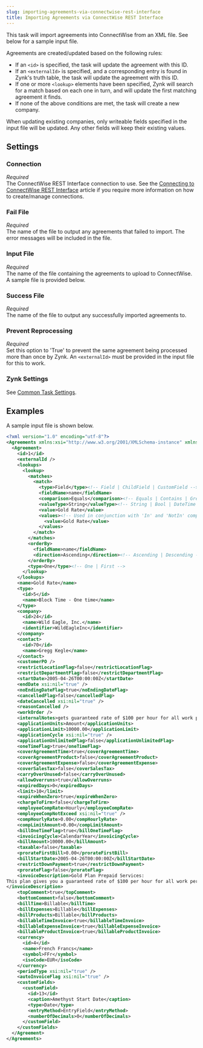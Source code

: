 ```yaml
---
slug: importing-agreements-via-connectwise-rest-interface
title: Importing Agreements via ConnectWise REST Interface
---
```

This task will import agreements into ConnectWise from an XML file. See below for a sample input file. 

Agreements are created/updated based on the following rules:
* If an `<id>` is specified, the task will update the agreement with this ID.
* If an `<externalId>` is specified, and a corresponding entry is found in Zynk's truth table, the task will update the agreement with this ID.
* If one or more `<lookup>` elements have been specified, Zynk will search for a match based on each one in turn, and will update the first matching agreement it finds.
* If none of the above conditions are met, the task will create a new company.

When updating existing companies, only writeable fields specified in the input file will be updated. Any other fields will keep their existing values.

## Settings
### Connection
_Required_  
The ConnectWise REST Interface connection to use. See the [Connecting to ConnectWise REST Interface](connecting-to-connectwise-rest-interface) article if you require more information on how to create/manage connections.

### Fail File
_Required_  
The name of the file to output any agreements that failed to import. The error messages will be included in the file.

### Input File
_Required_  
The name of the file containing the agreements to upload to ConnectWise. A sample file is provided below.

### Success File
_Required_  
The name of the file to output any successfully imported agreements to.

### Prevent Reprocessing
_Required_  
Set this option to 'True' to prevent the same agreement being processed more than once by Zynk. An `<externalId>` must be provided in the input file for this to work.

### Zynk Settings
See [Common Task Settings](common-task-settings).

## Examples
A sample input file is shown below.
```xml
<?xml version="1.0" encoding="utf-8"?>
<Agreements xmlns:xsi="http://www.w3.org/2001/XMLSchema-instance" xmlns:xsd="http://www.w3.org/2001/XMLSchema">
  <Agreement>
    <id>1</id>
    <externalId />
    <lookups>
      <lookup>
        <matches>
          <match>
            <type>Field</type><!-- Field | ChildField | CustomField -->
            <fieldName>name</fieldName>
            <comparison>Equals</comparison><!-- Equals | Contains | GreaterThan | GreaterThanOrEqual | In | Like | LessThan | LessThanOrEqual | NotEqual | NotContains | NotIn | NotLike | IsNull -->
            <valueType>String</valueType><!-- String | Bool | DateTime | Numeric -->
            <value>Gold Rate</value>
            <values><!-- Used in conjunction with 'In' and 'NotIn' comparisons only -->
              <value>Gold Rate</value>
            </values>
          </match>
        </matches>
        <orderBy>
          <fieldName>name</fieldName>
          <direction>Ascending</direction><!-- Ascending | Descending -->
        </orderBy>
        <type>One</type><!-- One | First -->
      </lookup>
    </lookups>
    <name>Gold Rate</name>
    <type>
      <id>5</id>
      <name>Block Time - One time</name>
    </type>
    <company>
      <id>24</id>
      <name>Wild Eagle, Inc.</name>
      <identifier>WildEagleInc</identifier>
    </company>
    <contact>
      <id>70</id>
      <name>Gregg Kegle</name>
    </contact>
    <customerPO />
    <restrictLocationFlag>false</restrictLocationFlag>
    <restrictDepartmentFlag>false</restrictDepartmentFlag>
    <startDate>2005-04-26T00:00:00Z</startDate>
    <endDate xsi:nil="true" />
    <noEndingDateFlag>true</noEndingDateFlag>
    <cancelledFlag>false</cancelledFlag>
    <dateCancelled xsi:nil="true" />
    <reasonCancelled />
    <workOrder />
    <internalNotes>gets guaranteed rate of $100 per hour for all work performed under this agreement.  See custom rates on the Work Role and Work Type tabs.  This agreement only covers time.  Expenses and products will be billed seperately.</internalNotes>
    <applicationUnits>Amount</applicationUnits>
    <applicationLimit>10000.00</applicationLimit>
    <applicationCycle xsi:nil="true" />
    <applicationUnlimitedFlag>false</applicationUnlimitedFlag>
    <oneTimeFlag>true</oneTimeFlag>
    <coverAgreementTime>true</coverAgreementTime>
    <coverAgreementProduct>false</coverAgreementProduct>
    <coverAgreementExpense>false</coverAgreementExpense>
    <coverSalesTax>false</coverSalesTax>
    <carryOverUnused>false</carryOverUnused>
    <allowOverruns>true</allowOverruns>
    <expiredDays>0</expiredDays>
    <limit>10</limit>
    <expireWhenZero>true</expireWhenZero>
    <chargeToFirm>false</chargeToFirm>
    <employeeCompRate>Hourly</employeeCompRate>
    <employeeCompNotExceed xsi:nil="true" />
    <compHourlyRate>0.00</compHourlyRate>
    <compLimitAmount>0.00</compLimitAmount>
    <billOneTimeFlag>true</billOneTimeFlag>
    <invoicingCycle>CalendarYear</invoicingCycle>
    <billAmount>10000.00</billAmount>
    <taxable>false</taxable>
    <prorateFirstBill>0.00</prorateFirstBill>
    <billStartDate>2005-04-26T00:00:00Z</billStartDate>
    <restrictDownPayment>true</restrictDownPayment>
    <prorateFlag>false</prorateFlag>
    <invoiceDescription>Gold Plan Prepaid Services:
This plan gives you a guaranteed rate of $100 per hour for all work performed against this agreement.
</invoiceDescription>
    <topComment>true</topComment>
    <bottomComment>false</bottomComment>
    <billTime>Billable</billTime>
    <billExpenses>Billable</billExpenses>
    <billProducts>Billable</billProducts>
    <billableTimeInvoice>true</billableTimeInvoice>
    <billableExpenseInvoice>true</billableExpenseInvoice>
    <billableProductInvoice>true</billableProductInvoice>
    <currency>
      <id>4</id>
      <name>French Francs</name>
      <symbol>FFr</symbol>
      <isoCode>EUR</isoCode>
    </currency>
    <periodType xsi:nil="true" />
    <autoInvoiceFlag xsi:nil="true" />
    <customFields>
      <customField>
        <id>13</id>
        <caption>Amethyst Start Date</caption>
        <type>Date</type>
        <entryMethod>EntryField</entryMethod>
        <numberOfDecimals>0</numberOfDecimals>
      </customField>
    </customFields>
  </Agreement>
</Agreements>
```
